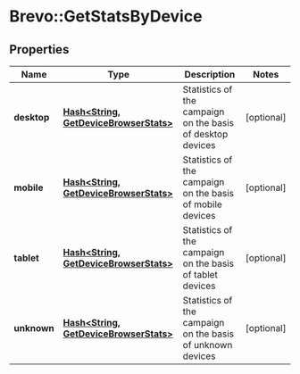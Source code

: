 # Brevo::GetStatsByDevice

## Properties
Name | Type | Description | Notes
------------ | ------------- | ------------- | -------------
**desktop** | [**Hash&lt;String, GetDeviceBrowserStats&gt;**](GetDeviceBrowserStats.md) | Statistics of the campaign on the basis of desktop devices | [optional] 
**mobile** | [**Hash&lt;String, GetDeviceBrowserStats&gt;**](GetDeviceBrowserStats.md) | Statistics of the campaign on the basis of mobile devices | [optional] 
**tablet** | [**Hash&lt;String, GetDeviceBrowserStats&gt;**](GetDeviceBrowserStats.md) | Statistics of the campaign on the basis of tablet devices | [optional] 
**unknown** | [**Hash&lt;String, GetDeviceBrowserStats&gt;**](GetDeviceBrowserStats.md) | Statistics of the campaign on the basis of unknown devices | [optional] 



